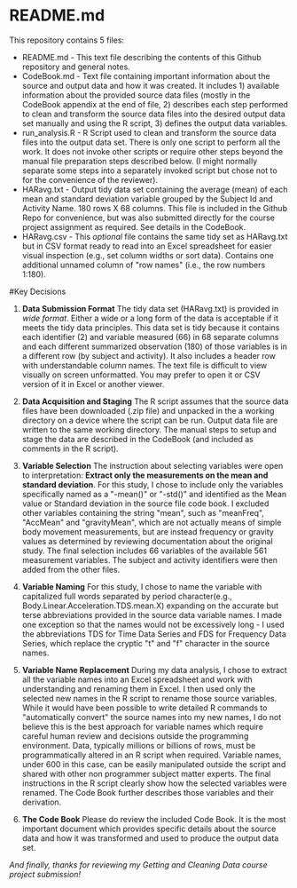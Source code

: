 # README.md  

This repository contains 5 files:

* README.md - This text file describing the contents of this Github repository and general notes.
* CodeBook.md - Text file containing important information about the source and output data and how it was created.  It includes 1) available information about the provided source data files (mostly in the CodeBook appendix at the end of file, 2) describes each step performed to clean and transform the source data files into the desired output data set manually and using the R script, 3) defines the output data variables.
* run_analysis.R - R Script used to clean and transform the source data files into the output data set.  There is only one script to perform all the work.  It does not invoke other scripts or require other steps beyond the manual file preparation steps described below.  (I might normally separate some steps into a separately invoked script but chose not to for the convenience of the reviewer).
* HARavg.txt - Output tidy data set containing the average (mean) of each mean and standard deviation variable grouped by the Subject Id and Activity Name.  180 rows X 68 columns.  This file is included in the Github Repo for convenience, but was also submitted directly for the course project assignment as required.  See details in the CodeBook.
* HARavg.csv - This *optional* file contains the same tidy set as HARavg.txt but in CSV format ready to read into an Excel spreadsheet for easier visual inspection (e.g., set column widths or sort data).  Contains one additional unnamed column of "row names" (i.e., the row numbers 1:180).

#Key Decisions

1. **Data Submission Format**  The tidy data set (HARavg.txt) is provided in *wide format*.  Either a wide or a long form of the data is acceptable if it meets the tidy data principles. This data set is tidy because it contains each identifier (2) and variable measured (66) in 68 separate columns and each different summarized observation (180) of those variables is in a different row (by subject and activity). It also includes a header row with understandable column names. The text file is difficult to view visually on screen unformatted. You may prefer to open it or CSV version of it in Excel or another viewer.

2. **Data Acquisition and Staging**  The R script assumes that the source data files have been downloaded (.zip file) and unpacked in the a working directory on a device where the script can be run.  Output data file are written to the same working directory. The manual steps to setup and stage the data are described in the CodeBook (and included as comments in the R script).

3. **Variable Selection**  The instruction about selecting variables were open to interpretation: **Extract only the measurements on the mean and standard deviation**.  For this study, I chose to include only the variables specifically named as a "-mean()" or "-std()" and identified as the Mean value or Standard deviation in the source file code book.  I excluded other variables containing the string "mean", such as "meanFreq", "AccMean" and "gravityMean", which are not actually means of simple body movement measurements, but are instead frequency or gravity values as determined by reviewing documentation about the original study.  The final selection includes 66 variables of the available 561 measurement variables.  The subject and activity identifiers were then added from the other files.

4. **Variable Naming**  For this study, I chose to name the variable with capitalized full words separated by period character(e.g., Body.Linear.Acceleration.TDS.mean.X) expanding on the accurate but terse abbreviations provided in the source data variable names.  I made one exception so that the names would not be excessively long - I used the abbreviations TDS for Time Data Series and FDS for Frequency Data Series, which replace the cryptic "t" and "f" character in the source names.

5. **Variable Name Replacement**  During my data analysis, I chose to extract all the variable names into an Excel spreadsheet and work with understanding and renaming them in Excel.  I then used only the selected new names in the R script to rename those source variables.  While it would have been possible to write detailed R commands to "automatically convert" the source names into my new names, I do not believe this is the best approach for variable names which require careful human review and decisions outside the programming environment.  Data, typically millions or billions of rows, must be programmatically altered in an R script when required.  Variable names, under 600 in this case, can be easily manipulated outside the script and shared with other non programmer subject matter experts.  The final instructions in the R script clearly show how the selected variables were renamed.  The Code Book further describes those variables and their derivation.

6. **The Code Book**  Please do review the included Code Book.  It is the most important document which provides specific details about the source data and how it was transformed and used to produce the output data set.


*And finally, thanks for reviewing my Getting and Cleaning Data course project submission!*
